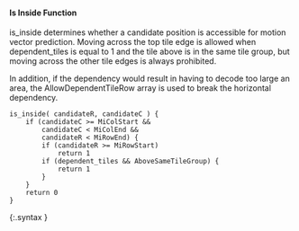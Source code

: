 #### Is Inside Function

is_inside determines whether a candidate position is accessible for motion
vector prediction. Moving across the top tile edge is allowed when
dependent_tiles is equal to 1 and
the tile above is in the same tile group, but
moving across the other tile edges is always prohibited.

In addition, if the dependency would result in having to decode too large an area,
the AllowDependentTileRow array is used to break the horizontal dependency.

~~~~~
is_inside( candidateR, candidateC ) {
    if (candidateC >= MiColStart &&
        candidateC < MiColEnd &&
        candidateR < MiRowEnd) {
        if (candidateR >= MiRowStart)
            return 1
        if (dependent_tiles && AboveSameTileGroup) {
            return 1
        }
    }
    return 0
}
~~~~~
{:.syntax }
